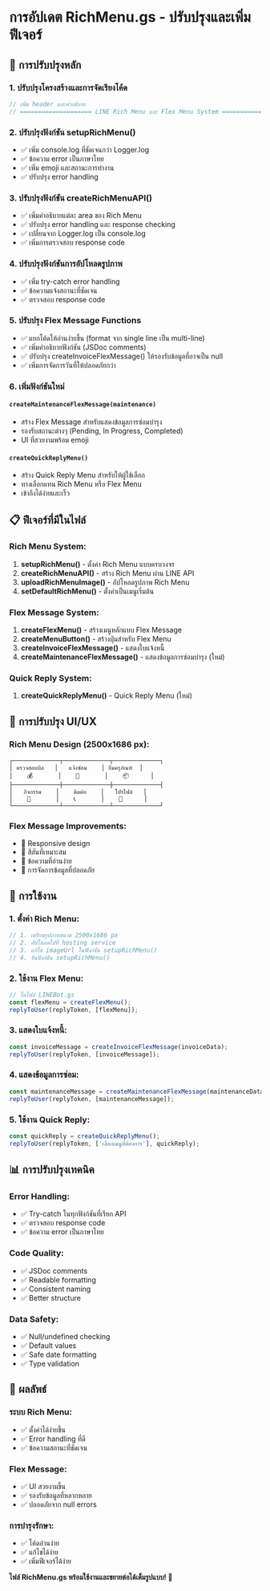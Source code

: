 # การอัปเดต RichMenu.gs - ปรับปรุงและเพิ่มฟีเจอร์

## 🎯 การปรับปรุงหลัก

### 1. **ปรับปรุงโครงสร้างและการจัดเรียงโค้ด**
```javascript
// เพิ่ม header และคำอธิบาย
// ==================== LINE Rich Menu และ Flex Menu System ====================
```

### 2. **ปรับปรุงฟังก์ชัน setupRichMenu()**
- ✅ เพิ่ม console.log ที่ชัดเจนกว่า Logger.log
- ✅ ข้อความ error เป็นภาษาไทย
- ✅ เพิ่ม emoji และสถานะการทำงาน
- ✅ ปรับปรุง error handling

### 3. **ปรับปรุงฟังก์ชัน createRichMenuAPI()**
- ✅ เพิ่มคำอธิบายแต่ละ area ของ Rich Menu
- ✅ ปรับปรุง error handling และ response checking
- ✅ เปลี่ยนจาก Logger.log เป็น console.log
- ✅ เพิ่มการตรวจสอบ response code

### 4. **ปรับปรุงฟังก์ชันการอัปโหลดรูปภาพ**
- ✅ เพิ่ม try-catch error handling
- ✅ ข้อความแจ้งสถานะที่ชัดเจน
- ✅ ตรวจสอบ response code

### 5. **ปรับปรุง Flex Message Functions**
- ✅ แยกโค้ดให้อ่านง่ายขึ้น (format จาก single line เป็น multi-line)
- ✅ เพิ่มคำอธิบายฟังก์ชัน (JSDoc comments)
- ✅ ปรับปรุง createInvoiceFlexMessage() ให้รองรับข้อมูลที่อาจเป็น null
- ✅ เพิ่มการจัดการวันที่ให้ปลอดภัยกว่า

### 6. **เพิ่มฟังก์ชันใหม่**

#### `createMaintenanceFlexMessage(maintenance)`
- สร้าง Flex Message สำหรับแสดงข้อมูลการซ่อมบำรุง
- รองรับสถานะต่างๆ (Pending, In Progress, Completed)
- UI ที่สวยงามพร้อม emoji

#### `createQuickReplyMenu()`
- สร้าง Quick Reply Menu สำหรับให้ผู้ใช้เลือก
- ทางเลือกแทน Rich Menu หรือ Flex Menu
- เข้าถึงได้ง่ายและเร็ว

## 📋 ฟีเจอร์ที่มีในไฟล์

### Rich Menu System:
1. **setupRichMenu()** - ตั้งค่า Rich Menu แบบครบวงจร
2. **createRichMenuAPI()** - สร้าง Rich Menu ผ่าน LINE API
3. **uploadRichMenuImage()** - อัปโหลดรูปภาพ Rich Menu
4. **setDefaultRichMenu()** - ตั้งค่าเป็นเมนูเริ่มต้น

### Flex Message System:
1. **createFlexMenu()** - สร้างเมนูหลักแบบ Flex Message
2. **createMenuButton()** - สร้างปุ่มสำหรับ Flex Menu
3. **createInvoiceFlexMessage()** - แสดงใบแจ้งหนี้
4. **createMaintenanceFlexMessage()** - แสดงข้อมูลการซ่อมบำรุง (ใหม่)

### Quick Reply System:
1. **createQuickReplyMenu()** - Quick Reply Menu (ใหม่)

## 🎨 การปรับปรุง UI/UX

### Rich Menu Design (2500x1686 px):
```
┌─────────────┬─────────────┬─────────────┐
│ ตรวจสอบบิล   │   แจ้งซ่อม    │ ยืมครุภัณฑ์  │
│    💰       │    🔧       │    📦      │
├─────────────┼─────────────┼─────────────┤
│   กิจกรรม    │    ติดต่อ    │   โปรไฟล์   │
│    📅       │    📞       │    👤      │
└─────────────┴─────────────┴─────────────┘
```

### Flex Message Improvements:
- 📱 Responsive design
- 🎨 สีสันที่เหมาะสม
- 📝 ข้อความที่อ่านง่าย
- 🔄 การจัดการข้อมูลที่ปลอดภัย

## 🔧 การใช้งาน

### 1. ตั้งค่า Rich Menu:
```javascript
// 1. เตรียมรูปภาพขนาด 2500x1686 px
// 2. อัปโหลดไปที่ hosting service
// 3. แก้ไข imageUrl ในฟังก์ชัน setupRichMenu()
// 4. รันฟังก์ชัน setupRichMenu()
```

### 2. ใช้งาน Flex Menu:
```javascript
// ในไฟล์ LINEBot.gs
const flexMenu = createFlexMenu();
replyToUser(replyToken, [flexMenu]);
```

### 3. แสดงใบแจ้งหนี้:
```javascript
const invoiceMessage = createInvoiceFlexMessage(invoiceData);
replyToUser(replyToken, [invoiceMessage]);
```

### 4. แสดงข้อมูลการซ่อม:
```javascript
const maintenanceMessage = createMaintenanceFlexMessage(maintenanceData);
replyToUser(replyToken, [maintenanceMessage]);
```

### 5. ใช้งาน Quick Reply:
```javascript
const quickReply = createQuickReplyMenu();
replyToUser(replyToken, ['เลือกเมนูที่ต้องการ'], quickReply);
```

## 📊 การปรับปรุงเทคนิค

### Error Handling:
- ✅ Try-catch ในทุกฟังก์ชันที่เรียก API
- ✅ ตรวจสอบ response code
- ✅ ข้อความ error เป็นภาษาไทย

### Code Quality:
- ✅ JSDoc comments
- ✅ Readable formatting
- ✅ Consistent naming
- ✅ Better structure

### Data Safety:
- ✅ Null/undefined checking
- ✅ Default values
- ✅ Safe date formatting
- ✅ Type validation

## 🚀 ผลลัพธ์

### ระบบ Rich Menu:
- ✅ ตั้งค่าได้ง่ายขึ้น
- ✅ Error handling ที่ดี
- ✅ ข้อความสถานะที่ชัดเจน

### Flex Message:
- ✅ UI สวยงามขึ้น
- ✅ รองรับข้อมูลที่หลากหลาย
- ✅ ปลอดภัยจาก null errors

### การบำรุงรักษา:
- ✅ โค้ดอ่านง่าย
- ✅ แก้ไขได้ง่าย
- ✅ เพิ่มฟีเจอร์ได้ง่าย

**ไฟล์ RichMenu.gs พร้อมใช้งานและขยายต่อได้เต็มรูปแบบ! 🎉**
